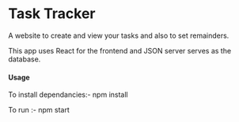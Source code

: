 <h1>Task Tracker</h1>
A website to create and view your tasks and also to set remainders.

This app uses React for the frontend and JSON server serves as the database.
<h4>Usage</h4>
To install dependancies:- npm install

To run :- npm start
